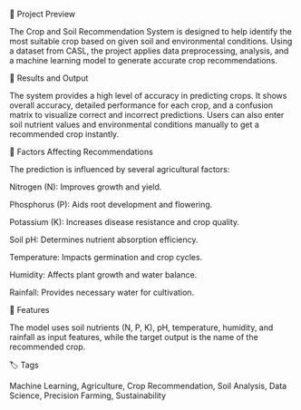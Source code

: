 🔹 Project Preview

The Crop and Soil Recommendation System is designed to help identify the most suitable crop based on given soil and environmental conditions. Using a dataset from CASL, the project applies data preprocessing, analysis, and a machine learning model to generate accurate crop recommendations.

📌 Results and Output

The system provides a high level of accuracy in predicting crops. It shows overall accuracy, detailed performance for each crop, and a confusion matrix to visualize correct and incorrect predictions. Users can also enter soil nutrient values and environmental conditions manually to get a recommended crop instantly.

🌱 Factors Affecting Recommendations

The prediction is influenced by several agricultural factors:

Nitrogen (N): Improves growth and yield.

Phosphorus (P): Aids root development and flowering.

Potassium (K): Increases disease resistance and crop quality.

Soil pH: Determines nutrient absorption efficiency.

Temperature: Impacts germination and crop cycles.

Humidity: Affects plant growth and water balance.

Rainfall: Provides necessary water for cultivation.


🔧 Features

The model uses soil nutrients (N, P, K), pH, temperature, humidity, and rainfall as input features, while the target output is the name of the recommended crop.

🏷️ Tags

Machine Learning, Agriculture, Crop Recommendation, Soil Analysis, Data Science, Precision Farming, Sustainability
